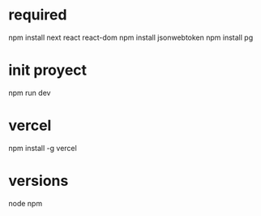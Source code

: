 # required

npm install next react react-dom
npm install jsonwebtoken
npm install pg

# init proyect
npm run dev

# vercel

npm install -g vercel

# versions

node 
npm 

